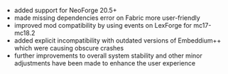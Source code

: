 - added support for NeoForge 20.5+
- made missing dependencies error on Fabric more user-friendly
- improved mod compatibility by using events on LexForge for mc17-mc18.2
- added explicit incompatibility with outdated versions of Embeddium++ which were causing obscure crashes
- further improvements to overall system stability and other minor adjustments have been made to enhance the user experience